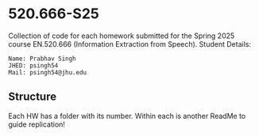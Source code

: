 # 520.666-S25

Collection of code for each homework submitted for the Spring 2025 course EN.520.666 (Information Extraction from Speech). Student Details:

```
Name: Prabhav Singh
JHED: psingh54
Mail: psingh54@jhu.edu
```

## Structure

Each HW has a folder with its number. Within each is another ReadMe to guide replication!